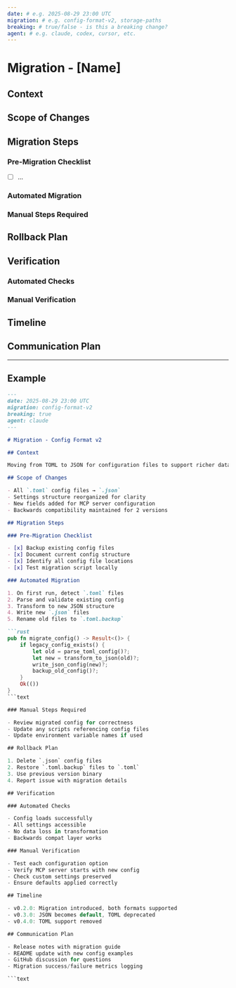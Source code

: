 ```yaml
---
date: # e.g. 2025-08-29 23:00 UTC
migration: # e.g. config-format-v2, storage-paths
breaking: # true/false - is this a breaking change?
agent: # e.g. claude, codex, cursor, etc.
---
```


# Migration - [Name]

## Context

## Scope of Changes

## Migration Steps

### Pre-Migration Checklist

- [ ] …

### Automated Migration

### Manual Steps Required

## Rollback Plan

## Verification

### Automated Checks

### Manual Verification

## Timeline

## Communication Plan

---

## Example

```markdown
---
date: 2025-08-29 23:00 UTC
migration: config-format-v2
breaking: true
agent: claude
---

# Migration - Config Format v2

## Context

Moving from TOML to JSON for configuration files to support richer data structures and better tool integration.

## Scope of Changes

- All `.toml` config files → `.json`
- Settings structure reorganized for clarity
- New fields added for MCP server configuration
- Backwards compatibility maintained for 2 versions

## Migration Steps

### Pre-Migration Checklist

- [x] Backup existing config files
- [x] Document current config structure
- [x] Identify all config file locations
- [x] Test migration script locally

### Automated Migration

1. On first run, detect `.toml` files
2. Parse and validate existing config
3. Transform to new JSON structure
4. Write new `.json` files
5. Rename old files to `.toml.backup`

```rust
pub fn migrate_config() -> Result<()> {
    if legacy_config_exists() {
        let old = parse_toml_config()?;
        let new = transform_to_json(old)?;
        write_json_config(new)?;
        backup_old_config()?;
    }
    Ok(())
}
```text

### Manual Steps Required

- Review migrated config for correctness
- Update any scripts referencing config files
- Update environment variable names if used

## Rollback Plan

1. Delete `.json` config files
2. Restore `.toml.backup` files to `.toml`
3. Use previous version binary
4. Report issue with migration details

## Verification

### Automated Checks

- Config loads successfully
- All settings accessible
- No data loss in transformation
- Backwards compat layer works

### Manual Verification

- Test each configuration option
- Verify MCP server starts with new config
- Check custom settings preserved
- Ensure defaults applied correctly

## Timeline

- v0.2.0: Migration introduced, both formats supported
- v0.3.0: JSON becomes default, TOML deprecated
- v0.4.0: TOML support removed

## Communication Plan

- Release notes with migration guide
- README update with new config examples
- GitHub discussion for questions
- Migration success/failure metrics logging

```text
